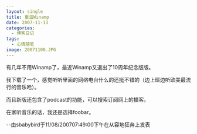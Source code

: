 ```yaml
---
layout: single
title: 重温Winamp
date: 2007-11-13
categories:
  - 博客日记
tags:
  - 心情随笔
image: 20071108.JPG
---
```


有几年不用Winamp了，最近Winamp又退出了10周年纪念版版。

我下载了一个，感觉听听里面的网络电台什么的还挺不错的（边上班边听欧美最流行的音乐哈）。

而且新版还包含了podcast的功能，可以搜索订阅网上的播客。

在家听音乐的话，我还是选择foobar。

--由sbabybird于11/08/200707&#58;49&#58;00下午在从容地狂奔上发表
